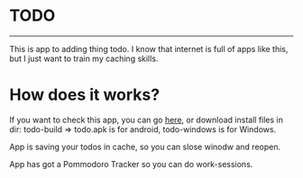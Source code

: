 # TODO

---
This is app to adding thing todo. I know that internet is full of apps like this, but I just want to train my caching skills.

# How does it works?

If you want to check this app, you can go [here](aleksanderskubala.github.io/todo-pure), or download install files in dir: todo-build => todo.apk is for android, todo-windows is for Windows.

App is saving your todos in cache, so you can slose winodw and reopen.

App has got a Pommodoro Tracker so you can do work-sessions.
